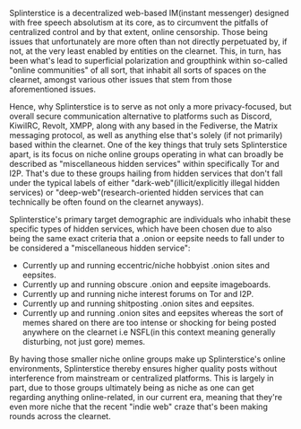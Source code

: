 Splinterstice is a decentralized web-based IM(instant messenger) designed with free speech absolutism at its core, as to circumvent the pitfalls of centralized control and by that extent, online censorship. Those being issues that unfortunately are more often than not directly perpetuated by, if not, at the very least enabled by entities on the clearnet. This, in turn, has been what's lead to superficial polarization and groupthink within so-called "online communities" of all sort, that inhabit all sorts of spaces on the clearnet, amongst various other issues that stem from those aforementioned issues.

Hence, why Splinterstice is to serve as not only a more privacy-focused, but overall secure communication alternative to platforms such as Discord, KiwiIRC, Revolt, XMPP, along with any based in the Fediverse, the Matrix messaging protocol, as well as anything else that's solely (if not primarily) based within the clearnet. One of the key things that truly sets Splinterstice apart, is its focus on niche online groups operating in what can broadly be described as "miscellaneous hidden services" within specifically Tor and I2P. That's due to these groups hailing from hidden services that don't fall under the typical labels of either "dark-web"(illicit/explicitly illegal hidden services) or "deep-web"(research-oriented hidden services that can technically be often found on the clearnet anyways).

Splinterstice's primary target demographic are individuals who inhabit these specific types of hidden services, which have been chosen due to also being the same exact criteria that a .onion or eepsite needs to fall under to be considered a "miscellaneous hidden service":

- Currently up and running eccentric/niche hobbyist .onion sites and eepsites.
- Currently up and running obscure .onion and eepsite imageboards.  
- Currently up and running niche interest forums on Tor and I2P.
- Currently up and running shitposting .onion sites and eepsites.
- Currently up and running .onion sites and eepsites whereas the sort of memes shared on there are too intense or shocking for being posted anywhere on the clearnet i.e NSFL(in this context meaning generally disturbing, not just gore) memes.

By having those smaller niche online groups make up Splinterstice's online environments, Splinterstice thereby ensures higher quality posts without interference from mainstream or centralized platforms. This is largely in part, due to those groups ultimately being as niche as one can get regarding anything online-related, in our current era, meaning that they're even more niche that the recent "indie web" craze that's been making rounds across the clearnet.
